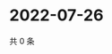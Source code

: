 # 2022-07-26

共 0 条

<!-- BEGIN WEIBO -->
<!-- 最后更新时间 Tue Jul 26 2022 20:09:23 GMT+0800 (China Standard Time) -->

<!-- END WEIBO -->
